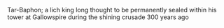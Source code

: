 Tar-Baphon; a lich king long thought to be permanently sealed within his tower at Gallowspire during the shining crusade 300 years ago